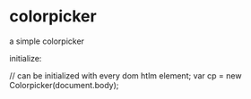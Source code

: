 # colorpicker
a simple colorpicker

initialize:

// can be initialized with every dom htlm element;
var cp = new Colorpicker(document.body);
